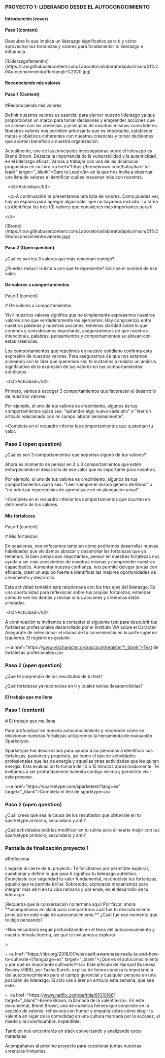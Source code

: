 ### PROYECTO 1: LIDERANDO DESDE EL AUTOCONOCIMIENTO


#### Introducción (cover)


#### Paso 1(content)

Descubre lo que implica un liderazgo significativo para ti y cómo aprovechar tus fortalezas y valores para fundamentar tu liderazgo e influencia.

!\[Liderazgofemenino](https&#x3A;//raw.githubusercontent.com/Laboratoria/laboratoriaplus/main/01%20Autoconocimiento/Rectangle%2020.jpg)


#### Reconociendo mis valores


#### Paso 1 (Content)

\#Reconociendo mis valores

Definir nuestros valores es esencial para ejercer nuestro liderazgo ya que  proporcionan un marco para tomar decisiones y emprender acciones que se alinean con las creencias y principios de nosotras mismas como líderes. Nuestros valores nos permiten priorizar lo que es importante, establecer metas y objetivos coherentes con nuestras creencias y tomar decisiones que aporten beneficio a nuestra organización.

Actualmente, una de las principales investigadoras sobre el liderazgo es Brené Brown. Destaca la importancia de la vulnerabilidad y la autenticidad en el liderazgo eficaz. Vamos a trabajar con una de las dinámicas propuestas en su libro &lt;a href="https&#x3A;//brenebrown.com/hubs/dare-to-lead/" target="\_blank">Dare to Lead&lt;/a> en la que nos invita a observar una lista de valores e identificar cuáles resuenan más con nosotras. 

  &lt;h3>Actividad&lt;/h3>

  &lt;p>A continuación te presentamos una lista de valores. Como puedes ver, hay un espacio para agregar algún valor que no hayamos incluido. La tarea es identificar los tres (3) valores que consideres más importantes para ti.

&lt;/p>

  
  


!\[Brene](https&#x3A;//raw.githubusercontent.com/Laboratoria/laboratoriaplus/main/01%20Autoconocimiento/valores.jpg)




#### Paso 2 (Open question)

¿Cuáles son los 3 valores que más resuenan contigo?

¿Puedes reducir la lista a uno que te represente? Escribe el nombre de ese valor.


#### De valores a comportamientos

Paso 1 (content)

\# De valores a comportamientos

Vivir nuestros valores significa que no simplemente expresamos nuestros valores sino que verdaderamente los ejercemos. Hay congruencia entre nuestras palabras y nuestras acciones, tenemos claridad sobre lo que creemos y consideramos importante, asegurándonos de que nuestras intenciones, palabras, pensamientos y comportamientos se alinean con estas creencias.

Los comportamientos que repetimos en nuestro cotidiano confirma esta expresión de nuestros valores. Para asegurarnos de que nos estamos alineando con la líder que queremos ser, te invitamos a realizar un análisis significativo de la expresión de tus valores en tus comportamientos cotidianos.

 &lt;h3>Actividad&lt;/h3>

Primero, vamos a escoger 3 comportamientos que favorecen el desarrollo de nuestros valores.

Por ejemplo, si uno de tus valores es crecimiento, algunos de tus comportamientos quizá sea: "aprender algo nuevo cada año" o "leer un artículo relacionado con mi campo laboral semanalmente".

\>Completa en el recuadro inferior los comportamientos que sustentan tu valor.


### Paso 2 (open question)

¿Cuáles son 3 comportamientos que soportan alguno de tus valores?

Ahora es momento de pensar en 2 o 3 comportamientos que estén entorpeciendo el desarrollo de ese valor que es importante para nosotras. 

Por ejemplo, si uno de tus valores es crecimiento, algunos de tus comportamientos quizá sea: "Leer siempre el mismo género de libros" o "no priorizar experiencias de aprendizaje en mi planeación anual".

\>Completa en el recuadro inferior los comportamientos que ocurren en detrimento de tus valores.


#### Mis fortalezas

Paso 1 (content)

\# Mis fortalezas

En ocasiones, nos enfocamos tanto en cómo podríamos desarrollar nuevas habilidades que olvidamos abrazar y desarrollar las fortalezas que ya tenemos. Si bien ambas son importantes, pensar en nuestras fortalezas nos ayuda a ser más conscientes de nosotras mismas y comprender nuestras capacidades. Aumentar nuestra confianza, nos permite delegar tareas con eficacia, crear un equipo fuerte e identificar las mejores oportunidades de crecimiento y desarrollo.

Esta actividad también está relacionada con los tres ejes del liderazgo. Es una oportunidad para reflexionar sobre tus propias fortalezas, entender cómo te ven los demás y revisar si tus acciones y creencias están alineadas. 

 &lt;h3>Actividad&lt;/h3>

A continuación te invitamos a contestar el siguiente test para descubrir tus fortalezas profesionales desarrollado por el Instituto VIA sobre el Carácter. Asegúrate de seleccionar el idioma de tu conveniencia en la parte superior izquierda. El registro es gratuito.

\>&lt;a href="https&#x3A;//www.viacharacter.org/account/register"\_blank">Test de fortalezas profesionales&lt;/a>




### Paso 2 (open question)

¿Qué te sorprendió de los resultados de tu test?

¿Qué fortalezas ya reconocías en ti y cuáles tenías desapercibidas?




#### El trabajo que me llena


### Paso 1 (content)

\# El trabajo que me llena

Para profundizar en nuestro autoconocimiento y reconocer cómo se relacionan nuestras fortalezas utilizaremos la herramienta de evaluación Sparketype.

Sparketype fue desarrollada para ayudar a las personas a identificar sus fortalezas, pasiones y propósito, así como el tipo de actividades profesionales que les da energía y aquellas otras actividades que les quitan energía. Esta evaluación te tomará de 10 a 15 minutos aproximadamente. Te invitamos a ser profundamente honesta contigo misma y permitirte vivir este proceso.

\>&lt;a href="https&#x3A;//sparketype.com/sparketest/?lang=es" target="\_blank">Completa el test de sparktype&lt;/a>


### Paso 2 (open question)

¿Cuál crees que sea la causa de los resultados que obtuviste en tu sparketype primario, secundario y anti?

¿Qué actividades podrías modificar en tu rutina para alinearte mejor con tus sparketype primario, secundario y anti?


### Pantalla de finalización proyecto 1

\#Reflexiona

Llegaste al cierre de tu proyecto. Te felicitamos por permitirte explorar, cuestionar y definir lo que para ti significa tu liderazgo auténtico. Enunciaste con seguridad tu valor fundamental, reconociste tus fortalezas, aquello que te permite brillar. Sobretodo, exploraste mecanismos para integrar más de ti en tu vida rutinaria y por ende, en el desarrollo de tu liderazgo.

¡Recuerda que la conversación no termina aquí! Por favor, ahora \*\*acompáñanos en slack para compartirnos cuál fue tu descubrimiento principal en este viaje de autoconocimiento.\*\* ¿Cuál fue ese momento que te dejó pensando?

\>Nos encantaría seguir profundizando en el tema del autoconocimiento y nuestra mirada interna, así que te invitamos a explorar:

\>

\- &lt;a href="https&#x3A;//hbr.org/2018/01/what-self-awareness-really-is-and-how-to-cultivate-it?language=es" target="\_blank">¿Qué es el autoconocimiento y por qué es importante cultivarlo?&lt;/a> Este artículo de Harvard Business Review (HBR), por Tasha Eurich, explica de forma concisa la importancia del autoconocimiento para el campo gerencial y cualquier persona en una posición de liderazgo. Si sólo vas a leer un artículo esta semana, que sea este.

\-  &lt;a href="https&#x3A;//www.netflix.com/pe/title/81010166" target="\_blank">Brené Brown, la llamada de la valentía&lt;/a>. En este documental, Brené Brown, una de nuestras héroes que conociste en la sección de valores, reflexiona con humor y empatía sobre cómo elegir la valentía en lugar de la comodidad en una cultura marcada por la escasez, el miedo y la incertidumbre. Imperdible.

También nos encontrarás en slack conversando y analizando estos materiales.

Acompáñanos al próximo proyecto para cuestionar juntas nuestras creencias limitantes.
